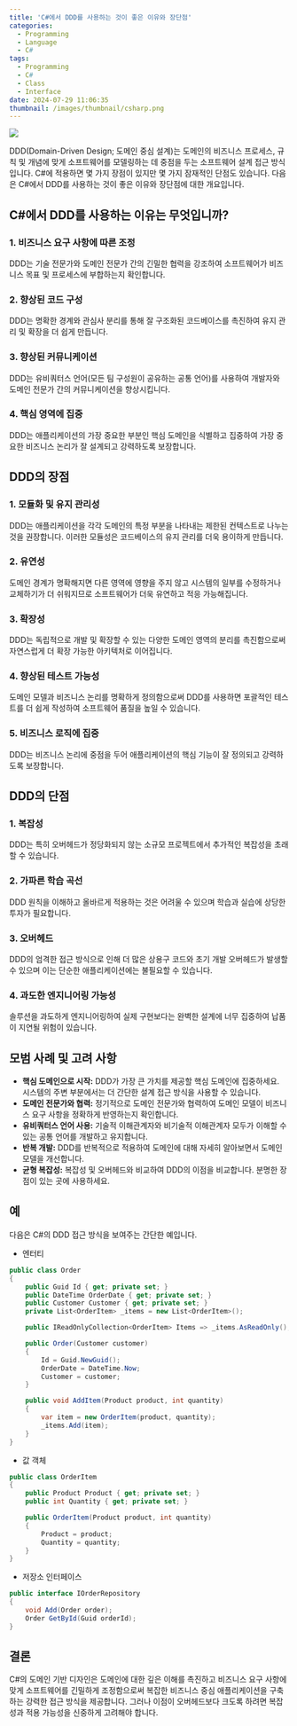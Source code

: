```yaml
---
title: 'C#에서 DDD를 사용하는 것이 좋은 이유와 장단점'
categories:
  - Programming
  - Language
  - C#
tags:
  - Programming
  - C#
  - Class
  - Interface
date: 2024-07-29 11:06:35
thumbnail: /images/thumbnail/csharp.png
---
```


![](/images/header/csharp-9.png)

DDD(Domain-Driven Design; 도메인 중심 설계)는 도메인의 비즈니스 프로세스, 규칙 및 개념에 맞게 소프트웨어를 모델링하는 데 중점을 두는 소프트웨어 설계 접근 방식입니다. C#에 적용하면 몇 가지 장점이 있지만 몇 가지 잠재적인 단점도 있습니다. 다음은 C#에서 DDD를 사용하는 것이 좋은 이유와 장단점에 대한 개요입니다.

## C#에서 DDD를 사용하는 이유는 무엇입니까?

### 1. 비즈니스 요구 사항에 따른 조정

DDD는 기술 전문가와 도메인 전문가 간의 긴밀한 협력을 강조하여 소프트웨어가 비즈니스 목표 및 프로세스에 부합하는지 확인합니다.

### 2. 향상된 코드 구성

DDD는 명확한 경계와 관심사 분리를 통해 잘 구조화된 코드베이스를 촉진하여 유지 관리 및 확장을 더 쉽게 만듭니다.

### 3. 향상된 커뮤니케이션

DDD는 유비쿼터스 언어(모든 팀 구성원이 공유하는 공통 언어)를 사용하여 개발자와 도메인 전문가 간의 커뮤니케이션을 향상시킵니다.

### 4. 핵심 영역에 집중

DDD는 애플리케이션의 가장 중요한 부분인 핵심 도메인을 식별하고 집중하여 가장 중요한 비즈니스 논리가 잘 설계되고 강력하도록 보장합니다.

## DDD의 장점

### 1. 모듈화 및 유지 관리성

DDD는 애플리케이션을 각각 도메인의 특정 부분을 나타내는 제한된 컨텍스트로 나누는 것을 권장합니다. 이러한 모듈성은 코드베이스의 유지 관리를 더욱 용이하게 만듭니다.

### 2. 유연성

도메인 경계가 명확해지면 다른 영역에 영향을 주지 않고 시스템의 일부를 수정하거나 교체하기가 더 쉬워지므로 소프트웨어가 더욱 유연하고 적응 가능해집니다.

### 3. 확장성

DDD는 독립적으로 개발 및 확장할 수 있는 다양한 도메인 영역의 분리를 촉진함으로써 자연스럽게 더 확장 가능한 아키텍처로 이어집니다.

### 4. 향상된 테스트 가능성

도메인 모델과 비즈니스 논리를 명확하게 정의함으로써 DDD를 사용하면 포괄적인 테스트를 더 쉽게 작성하여 소프트웨어 품질을 높일 수 있습니다.

### 5. 비즈니스 로직에 집중

DDD는 비즈니스 논리에 중점을 두어 애플리케이션의 핵심 기능이 잘 정의되고 강력하도록 보장합니다.

## DDD의 단점

### 1. 복잡성

DDD는 특히 오버헤드가 정당화되지 않는 소규모 프로젝트에서 추가적인 복잡성을 초래할 수 있습니다.

### 2. 가파른 학습 곡선

DDD 원칙을 이해하고 올바르게 적용하는 것은 어려울 수 있으며 학습과 실습에 상당한 투자가 필요합니다.

### 3. 오버헤드

DDD의 엄격한 접근 방식으로 인해 더 많은 상용구 코드와 초기 개발 오버헤드가 발생할 수 있으며 이는 단순한 애플리케이션에는 불필요할 수 있습니다.

### 4. 과도한 엔지니어링 가능성

솔루션을 과도하게 엔지니어링하여 실제 구현보다는 완벽한 설계에 너무 집중하여 납품이 지연될 위험이 있습니다.

## 모범 사례 및 고려 사항

- **핵심 도메인으로 시작:** DDD가 가장 큰 가치를 제공할 핵심 도메인에 집중하세요. 시스템의 주변 부분에서는 더 간단한 설계 접근 방식을 사용할 수 있습니다.
- **도메인 전문가와 협력:** 정기적으로 도메인 전문가와 협력하여 도메인 모델이 비즈니스 요구 사항을 정확하게 반영하는지 확인합니다.
- **유비쿼터스 언어 사용:** 기술적 이해관계자와 비기술적 이해관계자 모두가 이해할 수 있는 공통 언어를 개발하고 유지합니다.
- **반복 개발:** DDD를 반복적으로 적용하여 도메인에 대해 자세히 알아보면서 도메인 모델을 개선합니다.
- **균형 복잡성:** 복잡성 및 오버헤드와 비교하여 DDD의 이점을 비교합니다. 분명한 장점이 있는 곳에 사용하세요.

## 예

다음은 C#의 DDD 접근 방식을 보여주는 간단한 예입니다.

- 엔터티

```csharp
public class Order
{
    public Guid Id { get; private set; }
    public DateTime OrderDate { get; private set; }
    public Customer Customer { get; private set; }
    private List<OrderItem> _items = new List<OrderItem>();

    public IReadOnlyCollection<OrderItem> Items => _items.AsReadOnly();

    public Order(Customer customer)
    {
        Id = Guid.NewGuid();
        OrderDate = DateTime.Now;
        Customer = customer;
    }

    public void AddItem(Product product, int quantity)
    {
        var item = new OrderItem(product, quantity);
        _items.Add(item);
    }
}
```

- 값 객체

```csharp
public class OrderItem
{
    public Product Product { get; private set; }
    public int Quantity { get; private set; }

    public OrderItem(Product product, int quantity)
    {
        Product = product;
        Quantity = quantity;
    }
}
```

- 저장소 인터페이스

```csharp
public interface IOrderRepository
{
    void Add(Order order);
    Order GetById(Guid orderId);
}
```

## 결론

C#의 도메인 기반 디자인은 도메인에 대한 깊은 이해를 촉진하고 비즈니스 요구 사항에 맞게 소프트웨어를 긴밀하게 조정함으로써 복잡한 비즈니스 중심 애플리케이션을 구축하는 강력한 접근 방식을 제공합니다. 그러나 이점이 오버헤드보다 크도록 하려면 복잡성과 적용 가능성을 신중하게 고려해야 합니다.
